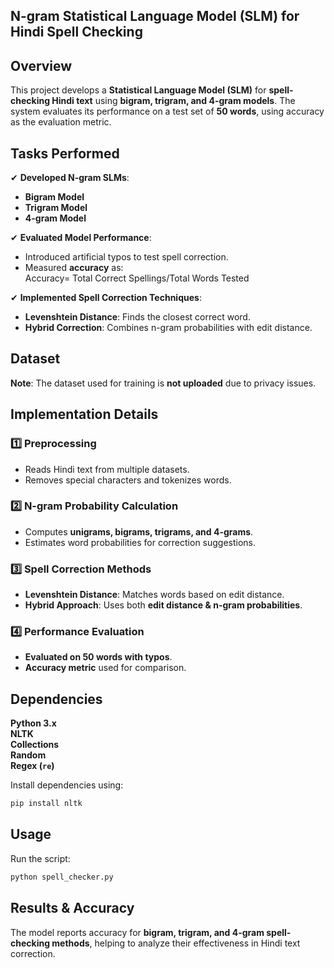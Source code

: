 ## **N-gram Statistical Language Model (SLM) for Hindi Spell Checking**  

## **Overview**  
This project develops a **Statistical Language Model (SLM)** for **spell-checking Hindi text** using **bigram, trigram, and 4-gram models**. The system evaluates its performance on a test set of **50 words**, using accuracy as the evaluation metric.  

## **Tasks Performed**  
✔ **Developed N-gram SLMs**:  
- **Bigram Model**  
- **Trigram Model**  
- **4-gram Model**  

✔ **Evaluated Model Performance**:  
- Introduced artificial typos to test spell correction.  
- Measured **accuracy** as:  
  Accuracy= Total Correct Spellings/Total Words Tested
 
✔ **Implemented Spell Correction Techniques**:  
- **Levenshtein Distance**: Finds the closest correct word.  
- **Hybrid Correction**: Combines n-gram probabilities with edit distance.  

## **Dataset**  
**Note**: The dataset used for training is **not uploaded** due to privacy issues.  

## **Implementation Details**  
### **1️⃣ Preprocessing**  
- Reads Hindi text from multiple datasets.  
- Removes special characters and tokenizes words.  

### **2️⃣ N-gram Probability Calculation**  
- Computes **unigrams, bigrams, trigrams, and 4-grams**.  
- Estimates word probabilities for correction suggestions.  

### **3️⃣ Spell Correction Methods**  
- **Levenshtein Distance**: Matches words based on edit distance.  
- **Hybrid Approach**: Uses both **edit distance & n-gram probabilities**.  

### **4️⃣ Performance Evaluation**  
- **Evaluated on 50 words with typos**.  
- **Accuracy metric** used for comparison.  

## **Dependencies**  
 **Python 3.x**  
 **NLTK**  
 **Collections**  
 **Random**  
 **Regex (`re`)**  

 Install dependencies using:  
```bash
pip install nltk
```  

## **Usage**  
Run the script:  
```bash
python spell_checker.py
```  

## **Results & Accuracy**  
The model reports accuracy for **bigram, trigram, and 4-gram spell-checking methods**, helping to analyze their effectiveness in Hindi text correction.  
